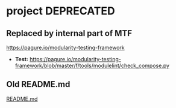 # project DEPRECATED

## Replaced by internal part of MTF
 https://pagure.io/modularity-testing-framework

 * **Test:** https://pagure.io/modularity-testing-framework/blob/master/f/tools/modulelint/check_compose.py

## Old README.md
[README.md](README_OLD.md)

